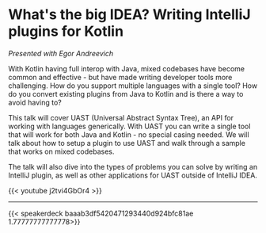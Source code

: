 # 

# What's the big IDEA? Writing IntelliJ plugins for Kotlin

_Presented with Egor Andreevich_

With Kotlin having full interop with Java, mixed codebases have become common and effective - but have made writing developer tools more challenging. How do you support multiple languages with a single tool? How do you convert existing plugins from Java to Kotlin and is there a way to avoid having to?

This talk will cover UAST (Universal Abstract Syntax Tree), an API for working with languages generically. With UAST you can write a single tool that will work for both Java and Kotlin - no special casing needed. We will talk about how to setup a plugin to use UAST and walk through a sample that works on mixed codebases.

The talk will also dive into the types of problems you can solve by writing an IntelliJ plugin, as well as other applications for UAST outside of IntelliJ IDEA.

{{< youtube j2tvi4GbOr4 >}}

---

{{< speakerdeck baaab3df5420471293440d924bfc81ae 1.77777777777778>}}
